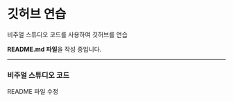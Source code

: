 # 깃허브 연습

비주얼 스튜디오 코드를 사용하여 깃허브를 연습

**README.md 파일**을 작성 중입니다.

-------------------------------------

### 비주얼 스튜디오 코드

README 파일 수정